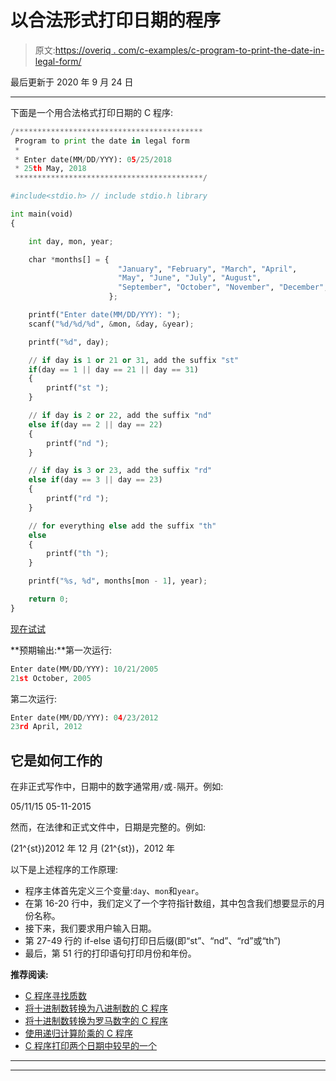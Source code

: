 # 以合法形式打印日期的程序

> 原文:[https://overiq . com/c-examples/c-program-to-print-the-date-in-legal-form/](https://overiq.com/c-examples/c-program-to-print-the-date-in-legal-form/)

最后更新于 2020 年 9 月 24 日

* * *

下面是一个用合法格式打印日期的 C 程序:

```py
/******************************************
 Program to print the date in legal form
 * 
 * Enter date(MM/DD/YYY): 05/25/2018
 * 25th May, 2018
 ******************************************/

#include<stdio.h> // include stdio.h library

int main(void)
{       

    int day, mon, year;

    char *months[] = {
                        "January", "February", "March", "April",
                        "May", "June", "July", "August", 
                        "September", "October", "November", "December",
                      };

    printf("Enter date(MM/DD/YYY): ");
    scanf("%d/%d/%d", &mon, &day, &year);

    printf("%d", day);

    // if day is 1 or 21 or 31, add the suffix "st"
    if(day == 1 || day == 21 || day == 31)
    {
        printf("st ");
    }

    // if day is 2 or 22, add the suffix "nd"
    else if(day == 2 || day == 22)
    {
        printf("nd ");
    }

    // if day is 3 or 23, add the suffix "rd"
    else if(day == 3 || day == 23)
    {
        printf("rd ");
    }

    // for everything else add the suffix "th"
    else
    {
        printf("th ");
    }    

    printf("%s, %d", months[mon - 1], year);

    return 0;
}

```

[现在试试](https://overiq.com/c-online-compiler/p2r/)

**预期输出:**第一次运行:

```py
Enter date(MM/DD/YYY): 10/21/2005
21st October, 2005

```

第二次运行:

```py
Enter date(MM/DD/YYY): 04/23/2012
23rd April, 2012

```

## 它是如何工作的

在非正式写作中，日期中的数字通常用`/`或`-`隔开。例如:

05/11/15
05-11-2015

然而，在法律和正式文件中，日期是完整的。例如:

\(21^{st}\)2012 年 12 月
\(21^{st}\)，2012 年

以下是上述程序的工作原理:

*   程序主体首先定义三个变量:`day`、`mon`和`year`。
*   在第 16-20 行中，我们定义了一个字符指针数组，其中包含我们想要显示的月份名称。
*   接下来，我们要求用户输入日期。
*   第 27-49 行的 if-else 语句打印日后缀(即“st”、“nd”、“rd”或“th”)
*   最后，第 51 行的打印语句打印月份和年份。

**推荐阅读:**

*   [C 程序寻找质数](/c-examples/c-program-to-find-prime-numbers/)
*   [将十进制数转换为八进制数的 C 程序](/c-examples/c-program-to-convert-a-decimal-number-to-an-octal-number/)
*   [将十进制数转换为罗马数字的 C 程序](/c-examples/c-program-to-convert-a-decimal-number-to-roman-numerals/)
*   [使用递归计算阶乘的 C 程序](/c-examples/c-program-to-calculate-factorial-using-recursion/)
*   [C 程序打印两个日期中较早的一个](/c-examples/c-program-to-print-the-earlier-of-the-two-dates/)

* * *

* * *
